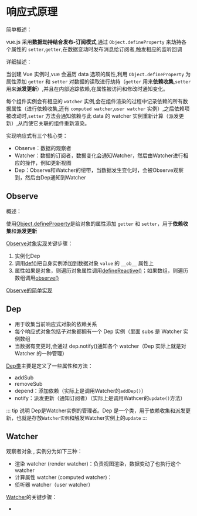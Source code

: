 # 响应式原理

简单概述：

vue.js 采用**数据劫持结合发布-订阅模式**,通过 `Object.defineProperty` 来劫持各个属性的 `setter`,`getter`,在数据变动时发布消息给订阅者,触发相应的监听回调

详细描述：

当创建 Vue 实例时,vue 会遍历 data 选项的属性,利用 `Object.defineProperty` 为属性添加 `getter` 和 `setter` 对数据的读取进行劫持（`getter` 用来**依赖收集**,`setter` 用来**派发更新**）,并且在内部追踪依赖,在属性被访问和修改时通知变化。

每个组件实例会有相应的 `watcher` 实例,会在组件渲染的过程中记录依赖的所有数据属性（进行依赖收集,还有 `computed watcher`,`user watcher` 实例）,之后依赖项被改动时,`setter` 方法会通知依赖与此 data 的 watcher 实例重新计算（派发更新）,从而使它关联的组件重新渲染。

实现响应式有三个核心类：

- Observe：数据的观察者
- Watcher：数据的订阅者，数据变化会通知Watcher，然后由Watcher进行相应的操作，例如更新视图
- Dep：Observe和Watcher的纽带，当数据发生变化时，会被Observe观察到，然后由Dep通知到Watcher

## Observe

概述：

使用[Object.defineProperty](./component/defineProperty.md)是给对象的属性添加 `getter` 和 `setter`，用于**依赖收集**和**派发更新**

[Observe对象实现](./component/Observer.md)关键步骤：

1. 实例化Dep
2. 调用[def()](./component/def.md)把自身实例添加到数据对象 `value` 的 `__ob__` 属性上
3. 属性如果是对象，则遍历对象属性调用[defineReactive()](./component/defineReactive.md)；如果数组，则遍历数组调用[observe()](./component/observe.md)

[Observe的简单实现](./component/my-observe.md)

## Dep

- 用于收集当前响应式对象的依赖关系
- 每个响应式对象包括子对象都拥有一个 Dep 实例（里面 subs 是 Watcher 实例数组
- 当数据有变更时,会通过 dep.notify()通知各个 watcher（Dep 实际上就是对 Watcher 的一种管理）

[Dep类](./dep/dep.md)主要是定义了一些属性和方法：

- addSub
- removeSub
- depend：添加依赖（实际上是调用Watcher的`addDep()`）
- notify：派发更新（通知订阅者）（实际上是调用Wathcer的`update()`方法）

::: tip 说明
Dep是Watcher实例的管理者。Dep 是一个类，用于依赖收集和派发更新，也就是存放`Watcher实例`和触发Watcher实例上的`update`
:::

## Watcher

观察者对象 , 实例分为如下三种：

- 渲染 watcher (render watcher)：负责视图渲染，数据变动了也执行这个watcher
- 计算属性 watcher (computed watcher)：
- 侦听器 watcher（user watcher）
  
[Watcher](./watcher/watcher.md)的关键步骤：

- 